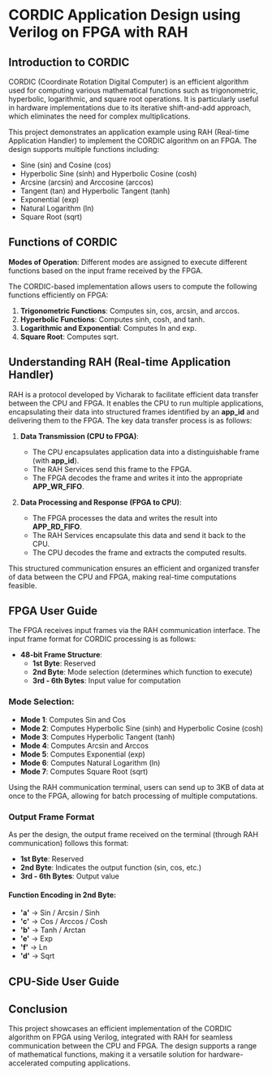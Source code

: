 # CORDIC Application Design using Verilog on FPGA with RAH

## Introduction to CORDIC
CORDIC (Coordinate Rotation Digital Computer) is an efficient algorithm used for computing various mathematical functions such as trigonometric, hyperbolic, logarithmic, and square root operations. It is particularly useful in hardware implementations due to its iterative shift-and-add approach, which eliminates the need for complex multiplications.

This project demonstrates an application example using RAH (Real-time Application Handler) to implement the CORDIC algorithm on an FPGA. The design supports multiple functions including:

- Sine (sin) and Cosine (cos)
- Hyperbolic Sine (sinh) and Hyperbolic Cosine (cosh)
- Arcsine (arcsin) and Arccosine (arccos)
- Tangent (tan) and Hyperbolic Tangent (tanh)
- Exponential (exp)
- Natural Logarithm (ln)
- Square Root (sqrt)

## Functions of CORDIC
 **Modes of Operation**: Different modes are assigned to execute different functions based on the input frame received by the FPGA.

The CORDIC-based implementation allows users to compute the following functions efficiently on FPGA:

1. **Trigonometric Functions**: Computes sin, cos, arcsin, and arccos.
2. **Hyperbolic Functions**: Computes sinh, cosh, and tanh.
3. **Logarithmic and Exponential**: Computes ln and exp.
4. **Square Root**: Computes sqrt.


## Understanding RAH (Real-time Application Handler)
RAH is a protocol developed by Vicharak to facilitate efficient data transfer between the CPU and FPGA. It enables the CPU to run multiple applications, encapsulating their data into structured frames identified by an **app_id** and delivering them to the FPGA. The key data transfer process is as follows:

1. **Data Transmission (CPU to FPGA)**:
   - The CPU encapsulates application data into a distinguishable frame (with **app_id**).
   - The RAH Services send this frame to the FPGA.
   - The FPGA decodes the frame and writes it into the appropriate **APP_WR_FIFO**.

2. **Data Processing and Response (FPGA to CPU)**:
   - The FPGA processes the data and writes the result into **APP_RD_FIFO**.
   - The RAH Services encapsulate this data and send it back to the CPU.
   - The CPU decodes the frame and extracts the computed results.

This structured communication ensures an efficient and organized transfer of data between the CPU and FPGA, making real-time computations feasible.

## FPGA User Guide
The FPGA receives input frames via the RAH communication interface. The input frame format for CORDIC processing is as follows:

- **48-bit Frame Structure**:
  - **1st Byte**: Reserved
  - **2nd Byte**: Mode selection (determines which function to execute)
  - **3rd - 6th Bytes**: Input value for computation
  

### Mode Selection:
- **Mode 1**: Computes Sin and Cos
- **Mode 2**: Computes Hyperbolic Sine (sinh) and Hyperbolic Cosine (cosh)
- **Mode 3**: Computes Hyperbolic Tangent (tanh)
- **Mode 4**: Computes Arcsin and Arccos
- **Mode 5**: Computes Exponential (exp)
- **Mode 6**: Computes Natural Logarithm (ln)
- **Mode 7**: Computes Square Root (sqrt)

Using the RAH communication terminal, users can send up to 3KB of data at once to the FPGA, allowing for batch processing of multiple computations.

### Output Frame Format
As per the design, the output frame received on the terminal (through RAH communication) follows this format:

- **1st Byte**: Reserved
- **2nd Byte**: Indicates the output function (sin, cos, etc.)
- **3rd - 6th Bytes**: Output value

#### Function Encoding in 2nd Byte:
- **'a'** → Sin / Arcsin / Sinh
- **'c'** → Cos / Arccos / Cosh
- **'b'** → Tanh / Arctan 
- **'e'** → Exp
- **'f'** → Ln
- **'d'** → Sqrt

## CPU-Side User Guide

## Conclusion
This project showcases an efficient implementation of the CORDIC algorithm on FPGA using Verilog, integrated with RAH for seamless communication between the CPU and FPGA. The design supports a range of mathematical functions, making it a versatile solution for hardware-accelerated computing applications.


